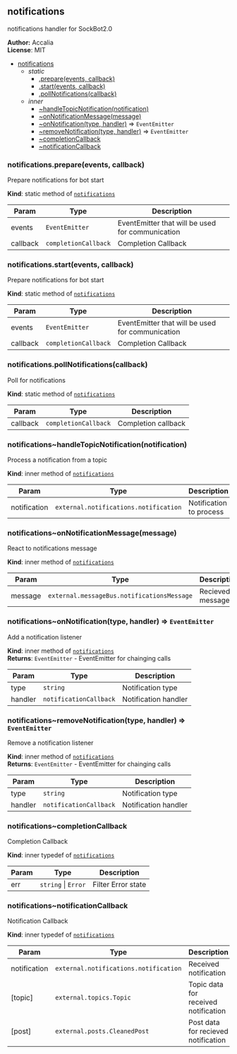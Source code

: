 <a name="module_notifications"></a>
## notifications
notifications handler for SockBot2.0

**Author:** Accalia  
**License**: MIT  

* [notifications](#module_notifications)
    * _static_
        * [.prepare(events, callback)](#module_notifications.prepare)
        * [.start(events, callback)](#module_notifications.start)
        * [.pollNotifications(callback)](#module_notifications.pollNotifications)
    * _inner_
        * [~handleTopicNotification(notification)](#module_notifications..handleTopicNotification)
        * [~onNotificationMessage(message)](#module_notifications..onNotificationMessage)
        * [~onNotification(type, handler)](#module_notifications..onNotification) ⇒ <code>EventEmitter</code>
        * [~removeNotification(type, handler)](#module_notifications..removeNotification) ⇒ <code>EventEmitter</code>
        * [~completionCallback](#module_notifications..completionCallback)
        * [~notificationCallback](#module_notifications..notificationCallback)

<a name="module_notifications.prepare"></a>
### notifications.prepare(events, callback)
Prepare notifications for bot start

**Kind**: static method of <code>[notifications](#module_notifications)</code>  

| Param | Type | Description |
| --- | --- | --- |
| events | <code>EventEmitter</code> | EventEmitter that will be used for communication |
| callback | <code>completionCallback</code> | Completion Callback |

<a name="module_notifications.start"></a>
### notifications.start(events, callback)
Prepare notifications for bot start

**Kind**: static method of <code>[notifications](#module_notifications)</code>  

| Param | Type | Description |
| --- | --- | --- |
| events | <code>EventEmitter</code> | EventEmitter that will be used for communication |
| callback | <code>completionCallback</code> | Completion Callback |

<a name="module_notifications.pollNotifications"></a>
### notifications.pollNotifications(callback)
Poll for notifications

**Kind**: static method of <code>[notifications](#module_notifications)</code>  

| Param | Type | Description |
| --- | --- | --- |
| callback | <code>completionCallback</code> | Completion callback |

<a name="module_notifications..handleTopicNotification"></a>
### notifications~handleTopicNotification(notification)
Process a notification from a topic

**Kind**: inner method of <code>[notifications](#module_notifications)</code>  

| Param | Type | Description |
| --- | --- | --- |
| notification | <code>external.notifications.notification</code> | Notification to process |

<a name="module_notifications..onNotificationMessage"></a>
### notifications~onNotificationMessage(message)
React to notifications message

**Kind**: inner method of <code>[notifications](#module_notifications)</code>  

| Param | Type | Description |
| --- | --- | --- |
| message | <code>external.messageBus.notificationsMessage</code> | Recieved message |

<a name="module_notifications..onNotification"></a>
### notifications~onNotification(type, handler) ⇒ <code>EventEmitter</code>
Add a notification listener

**Kind**: inner method of <code>[notifications](#module_notifications)</code>  
**Returns**: <code>EventEmitter</code> - EventEmitter for chainging calls  

| Param | Type | Description |
| --- | --- | --- |
| type | <code>string</code> | Notification type |
| handler | <code>notificationCallback</code> | Notification handler |

<a name="module_notifications..removeNotification"></a>
### notifications~removeNotification(type, handler) ⇒ <code>EventEmitter</code>
Remove a notification listener

**Kind**: inner method of <code>[notifications](#module_notifications)</code>  
**Returns**: <code>EventEmitter</code> - EventEmitter for chainging calls  

| Param | Type | Description |
| --- | --- | --- |
| type | <code>string</code> | Notification type |
| handler | <code>notificationCallback</code> | Notification handler |

<a name="module_notifications..completionCallback"></a>
### notifications~completionCallback
Completion Callback

**Kind**: inner typedef of <code>[notifications](#module_notifications)</code>  

| Param | Type | Description |
| --- | --- | --- |
| err | <code>string</code> &#124; <code>Error</code> | Filter Error state |

<a name="module_notifications..notificationCallback"></a>
### notifications~notificationCallback
Notification Callback

**Kind**: inner typedef of <code>[notifications](#module_notifications)</code>  

| Param | Type | Description |
| --- | --- | --- |
| notification | <code>external.notifications.notification</code> | Received notification |
| [topic] | <code>external.topics.Topic</code> | Topic data for received notification |
| [post] | <code>external.posts.CleanedPost</code> | Post data for recieved notification |

